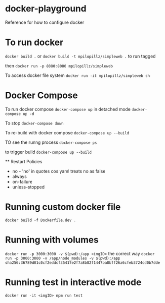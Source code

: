 # docker-playground

Reference for how to configure docker

# To run docker

`docker build .`
or
`docker build -t mpilopillz/simpleweb .` to run tagged

then `docker run -p 8080:8080 mpilopillz/simpleweb`

To access docker file system
`docker run -it mpilopillz/simpleweb sh`

# Docker Compose

To run docker compose
`docker-compose up` in detached mode `docker-compose up -d`

To stop
`docker-compose down`

To re-build with docker compose
`docker-compose up --build`

TO see the runng process
`docker-compose ps`

to trigger build `docker-compose up --build`

\*\* Restart Policies

- no - 'no' in quotes cos yaml treats no as false
- always
- on-failure
- unless-stopped

# Running custom docker file

`docker build -f Dockerfile.dev .`

# Running with volumes

`docker run -p 3000:3000 -v $(pwd):/app <imgID>`
the correct way
`docker run -p 3000:3000 -v /app/node_modules -v $(pwd):/app sha256:36789d01c0cf2eddcf35417e2f7a8b82f1447ba8bff26a6cfeb3724cd0b7dde`

# Running test in interactive mode

`docker run -it <imgID> npm run test`
